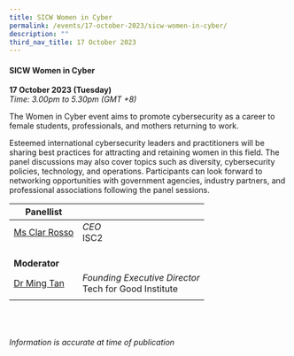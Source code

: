 ```yaml
---
title: SICW Women in Cyber
permalink: /events/17-october-2023/sicw-women-in-cyber/
description: ""
third_nav_title: 17 October 2023
---
```

#### **SICW Women in Cyber**

**17 October 2023 (Tuesday)**  
*Time: 3.00pm to 5.30pm (GMT +8)*

The Women in Cyber event aims to promote cybersecurity as a career to female students, professionals, and mothers returning to work.

Esteemed international cybersecurity leaders and practitioners will be sharing best practices for attracting and retaining women in this field. The panel discussions may also cover topics such as diversity, cybersecurity policies, technology, and operations. Participants can look forward to networking opportunities with government agencies, industry partners, and professional associations following the panel sessions.

|**Panellist**          |                                                          |
| -------- | -------- |
| [Ms Clar Rosso](/speakers/ms-clar-rosso/)  | *CEO*<br>ISC2      |
| <br> **Moderator**          |                                                              |
| [Dr Ming Tan](/speakers/dr-ming-tan)  | *Founding Executive Director*<br>Tech for Good Institute                 |
| | |
<br><br><br>
*Information is accurate at time of publication*